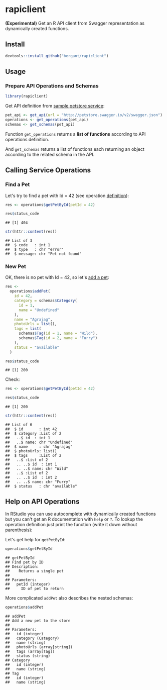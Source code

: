 # rapiclient



**(Experimental)** Get an R API client from Swagger representation as
dynamically created functions.

## Install


```r
devtools::install_github("bergant/rapiclient")
```


## Usage

### Prepare API Operations and Schemas


```r
library(rapiclient)
```

Get API definition from [sample petstore service](http://petstore.swagger.io):


```r
pet_api <- get_api(url = "http://petstore.swagger.io/v2/swagger.json")
operations <- get_operations(pet_api)
schemas <- get_schemas(pet_api)
```

Function `get_operations` returns a **list of functions** according to API operations definition.

And `get_schemas` returns a list of functions each returning an object 
according to the related schema in the API.


## Calling Service Operations

### Find a Pet
Let's try to find a pet with Id = 42 (see operation [definition](http://petstore.swagger.io/#!/pet/getPetById)):

```r
res <- operations$getPetById(petId = 42)

res$status_code
```

```
## [1] 404
```

```r
str(httr::content(res))
```

```
## List of 3
##  $ code   : int 1
##  $ type   : chr "error"
##  $ message: chr "Pet not found"
```

### New Pet
OK, there is no pet with Id = 42, so let's [add a pet](http://petstore.swagger.io/#!/pet/addPet):


```r
res <- 
  operations$addPet(
    id = 42,
    category = schemas$Category(
      id = 1,
      name = "Undefined"
    ),
    name = "Agrajag",
    photoUrls = list(),
    tags = list(
      schemas$Tag(id = 1, name = "Wild"),
      schemas$Tag(id = 2, name = "Furry")
    ),
    status = "available"
  )

res$status_code
```

```
## [1] 200
```

Check:


```r
res <- operations$getPetById(petId = 42)

res$status_code
```

```
## [1] 200
```

```r
str(httr::content(res))
```

```
## List of 6
##  $ id       : int 42
##  $ category :List of 2
##   ..$ id  : int 1
##   ..$ name: chr "Undefined"
##  $ name     : chr "Agrajag"
##  $ photoUrls: list()
##  $ tags     :List of 2
##   ..$ :List of 2
##   .. ..$ id  : int 1
##   .. ..$ name: chr "Wild"
##   ..$ :List of 2
##   .. ..$ id  : int 2
##   .. ..$ name: chr "Furry"
##  $ status   : chr "available"
```





## Help on API Operations

In RStudio you can use autocomplete with dynamically created functions
but you can't get an R documentation
with `help` or `?`. To lookup the operation definition
just print the function (write it down without parenthesis):

Let's get help for `getPetById`:

```r
operations$getPetById
```

```
## getPetById 
## Find pet by ID 
## Description:
##    Returns a single pet 
## 
## Parameters:
##   petId (integer)
##     ID of pet to return
```

More complicated `addPet` also describes the nested schemas:


```r
operations$addPet
```

```
## addPet 
## Add a new pet to the store 
## 
## Parameters:
##   id (integer)
##   category (Category)
##   name (string)
##   photoUrls (array[string])
##   tags (array[Tag])
##   status (string)
## Category 
##   id (integer)
##   name (string)
## Tag 
##   id (integer)
##   name (string)
```

